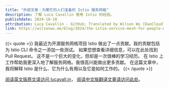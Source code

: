 ```yaml
---
title: "外部文章：为繁忙的人们准备的 Istio 服务网格"
description: 了解 Luca Cavallin 使用 Istio 的经验。
publishdate: 2024-10-10
attribution: Luca Cavallin - GitHub; Translated by Wilson Wu (DaoCloud)
link: https://wilsonwu.me/blog/2024/the-istio-service-mesh-for-people-who-have-stuff-to-do/
---
```


{{< quote >}}
我最近为开源服务网格项目 Istio 做出了一点贡献。我的贡献包括为 Istio CLI 命令之一添加一些测试。
如果您想查看详细信息，可以在此处找到 Pull Request。
这不是一个巨大的变化，但却是一次很棒的学习经历。
在 Istio 上工作帮助我更深入地了解服务网格。我很高兴能做出更多贡献。
在这篇文章中，我将解释 Istio 是什么、它为什么有用以及它是如何工作的。
{{< /quote >}}

[阅读英文版原文请访问 lucavall.in](https://www.lucavall.in/blog/the-istio-service-mesh-for-people-who-have-stuff-to-do)，
[阅读中文版翻译文章请访问此处](https://wilsonwu.me/blog/2024/the-istio-service-mesh-for-people-who-have-stuff-to-do/)。
